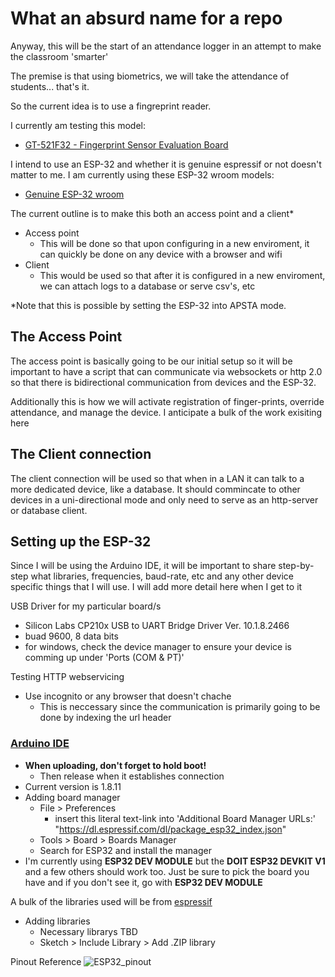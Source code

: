 # What an absurd name for a repo

Anyway, this will be the start of an attendance logger in an attempt to make the classroom 'smarter'

The premise is that using biometrics, we will take the attendance of students... that's it.

So the current idea is to use a fingreprint reader. 

I currently am testing this model:
  - [GT-521F32 - Fingerprint Sensor Evaluation Board](https://www.sparkfun.com/products/14518)

I intend to use an ESP-32 and whether it is genuine espressif or not doesn't matter to me.
I am currently using these ESP-32 wroom models:
  - [Genuine ESP-32 wroom](https://www.aliexpress.com/item/4000090132509.html)

The current outline is to make this both an access point and a client*
  - Access point
    - This will be done so that upon configuring in a new enviroment, it can quickly be done on any device with a browser and wifi
  - Client
    - This would be used so that after it is configured in a new enviroment, we can attach logs to a database or serve csv's, etc
  
  *Note that this is possible by setting the ESP-32 into APSTA mode.

## The Access Point
The access point is basically going to be our initial setup so it will be important to have a script that can communicate via websockets
or http 2.0 so that there is bidirectional communication from devices and the ESP-32.

Additionally this is how we will activate registration of finger-prints, override attendance, and manage the device.
I anticipate a bulk of the work exisiting here

## The Client connection
The client connection will be used so that when in a LAN it can talk to a more dedicated device, like a database.
It should commincate to other devices in a uni-directional mode and only need to serve as an http-server or database client.

## Setting up the ESP-32
Since I will be using the Arduino IDE, it will be important to share step-by-step what libraries, frequencies, baud-rate, etc
and any other device specific things that I will use. I will add more detail here when I get to it

USB Driver for my particular board/s
  - Silicon Labs CP210x USB to UART Bridge Driver Ver. 10.1.8.2466
  - buad 9600, 8 data bits
  - for windows, check the device manager to ensure your device is comming up under 'Ports (COM & PT)'
  
Testing HTTP webservicing
  - Use incognito or any browser that doesn't chache 
    - This is neccessary since the communication is primarily going to be done by indexing the url header

### [Arduino IDE](https://www.arduino.cc/en/Main/Software)
  - **When uploading, don't forget to hold boot!**
    - Then release when it establishes connection
  - Current version is 1.8.11
  - Adding board manager
    - File > Preferences
      - insert this literal text-link into 'Additional Board Manager URLs:'
       "https://dl.espressif.com/dl/package_esp32_index.json"
     - Tools > Board > Boards Manager
      - Search for ESP32 and install the manager
  - I'm currently using **ESP32 DEV MODULE** but the **DOIT ESP32 DEVKIT V1** and a few others should work too. Just be sure to pick the board you have and if you don't see it, go with **ESP32 DEV MODULE**

A bulk of the libraries used will be from [espressif](https://github.com/espressif/arduino-esp32)
  - Adding libraries
    - Necessary librarys TBD
    - Sketch > Include Library > Add .ZIP library
  
Pinout Reference
  ![ESP32_pinout](https://i0.wp.com/randomnerdtutorials.com/wp-content/uploads/2018/08/ESP32-DOIT-DEVKIT-V1-Board-Pinout-30-GPIOs-Copy.png)
